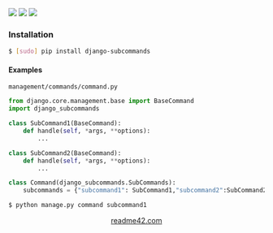 <!--
https://readme42.com
-->


[![](https://img.shields.io/pypi/v/django-subcommands.svg?maxAge=3600)](https://pypi.org/project/django-subcommands/)
[![](https://img.shields.io/badge/License-Unlicense-blue.svg?longCache=True)](https://unlicense.org/)
[![](https://github.com/andrewp-as-is/django-subcommands.py/workflows/tests42/badge.svg)](https://github.com/andrewp-as-is/django-subcommands.py/actions)

### Installation
```bash
$ [sudo] pip install django-subcommands
```

#### Examples
`management/commands/command.py`
```python
from django.core.management.base import BaseCommand
import django_subcommands

class SubCommand1(BaseCommand):
    def handle(self, *args, **options):
        ...

class SubCommand2(BaseCommand):
    def handle(self, *args, **options):
        ...

class Command(django_subcommands.SubCommands):
    subcommands = {"subcommand1": SubCommand1,"subcommand2":SubCommand2}
```

```bash
$ python manage.py command subcommand1
```

<p align="center">
    <a href="https://readme42.com/">readme42.com</a>
</p>
